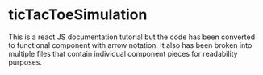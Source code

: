 # ticTacToeSimulation

This is a react JS documentation tutorial but the code has been converted to functional component with arrow notation.
It also has been broken into multiple files that contain individual component pieces for readability purposes.
